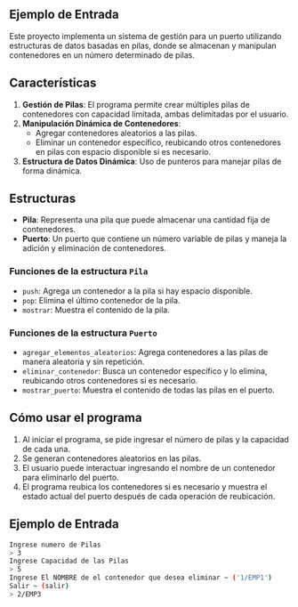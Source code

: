 ## Ejemplo de Entrada

Este proyecto implementa un sistema de gestión para un puerto utilizando estructuras de datos basadas en pilas, donde se almacenan y manipulan contenedores en un número determinado de pilas.

## Características

1. **Gestión de Pilas**: El programa permite crear múltiples pilas de contenedores con capacidad limitada, ambas delimitadas por el usuario.
2. **Manipulación Dinámica de Contenedores**:
   - Agregar contenedores aleatorios a las pilas.
   - Eliminar un contenedor específico, reubicando otros contenedores en pilas con espacio disponible si es necesario.
3. **Estructura de Datos Dinámica**: Uso de punteros para manejar pilas de forma dinámica.

## Estructuras

- **Pila**: Representa una pila que puede almacenar una cantidad fija de contenedores.
- **Puerto**: Un puerto que contiene un número variable de pilas y maneja la adición y eliminación de contenedores.

### Funciones de la estructura `Pila`
- `push`: Agrega un contenedor a la pila si hay espacio disponible.
- `pop`: Elimina el último contenedor de la pila.
- `mostrar`: Muestra el contenido de la pila.

### Funciones de la estructura `Puerto`
- `agregar_elementos_aleatorios`: Agrega contenedores a las pilas de manera aleatoria y sin repetición.
- `eliminar_contenedor`: Busca un contenedor específico y lo elimina, reubicando otros contenedores si es necesario.
- `mostrar_puerto`: Muestra el contenido de todas las pilas en el puerto.

## Cómo usar el programa

1. Al iniciar el programa, se pide ingresar el número de pilas y la capacidad de cada una.
2. Se generan contenedores aleatorios en las pilas.
3. El usuario puede interactuar ingresando el nombre de un contenedor para eliminarlo del puerto.
4. El programa reubica los contenedores si es necesario y muestra el estado actual del puerto después de cada operación de reubicación.

## Ejemplo de Entrada

```bash
Ingrese numero de Pilas
> 3
Ingrese Capacidad de las Pilas
> 5
Ingrese El NOMBRE de el contenedor que desea eliminar ~ ('1/EMP1')
Salir ~ (salir)
> 2/EMP3